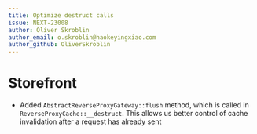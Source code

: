 ```yaml
---
title: Optimize destruct calls
issue: NEXT-23008
author: Oliver Skroblin
author_email: o.skroblin@haokeyingxiao.com
author_github: OliverSkroblin
---
```

# Storefront
* Added `AbstractReverseProxyGateway::flush` method, which is called in `ReverseProxyCache::__destruct`. This allows us better control of cache invalidation after a request has already sent 

